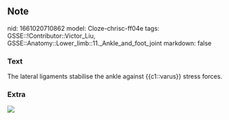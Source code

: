## Note
nid: 1661020710862
model: Cloze-chrisc-ff04e
tags: GSSE::!Contributor::Victor_Liu, GSSE::Anatomy::Lower_limb::11._Ankle_and_foot_joint
markdown: false

### Text
The lateral ligaments stabilise the ankle against {{c1::varus}} stress forces.

### Extra
<img src="paste-9aedfc0829e4c7574e55b8ef1edeb54bbbe9b831.jpg">
